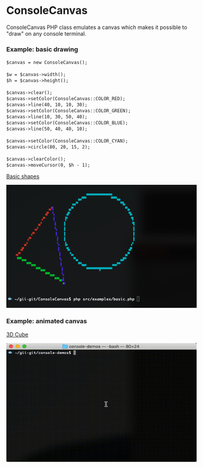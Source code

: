 # ConsoleCanvas
ConsoleCanvas PHP class emulates a canvas which makes it possible to "draw" on any console terminal.

### Example: basic drawing

    $canvas = new ConsoleCanvas();

    $w = $canvas->width();
    $h = $canvas->height();

    $canvas->clear();
    $canvas->setColor(ConsoleCanvas::COLOR_RED);
    $canvas->line(40, 10, 10, 30);
    $canvas->setColor(ConsoleCanvas::COLOR_GREEN);
    $canvas->line(10, 30, 50, 40);
    $canvas->setColor(ConsoleCanvas::COLOR_BLUE);
    $canvas->line(50, 40, 40, 10);

    $canvas->setColor(ConsoleCanvas::COLOR_CYAN);
    $canvas->circle(80, 20, 15, 2);

    $canvas->clearColor();
    $canvas->moveCursor(0, $h - 1);
    
[Basic shapes](https://github.com/githubjonas/ConsoleCanvas/blob/master/src/examples/basic.php)

![Basic Example](https://github.com/githubjonas/ConsoleCanvas/blob/master/doc/console-example-basic.png)

### Example: animated canvas
[3D Cube](https://github.com/githubjonas/ConsoleCanvas/blob/master/src/examples/3dcube.php)

![3D Cube Example](https://github.com/githubjonas/ConsoleCanvas/blob/master/doc/3dcube-2.gif)
